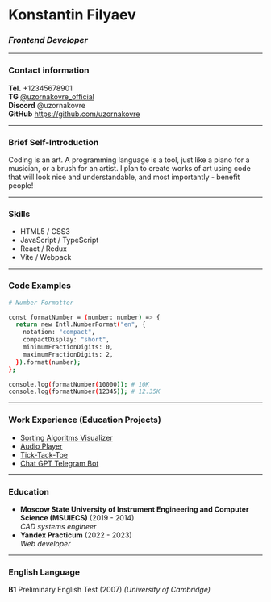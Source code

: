 # Konstantin Filyaev

### _Frontend Developer_

---

### Contact information

**Tel.** +12345678901  
**TG** [@uzornakovre_official](https://t.me/uzornakovre_official)  
**Discord** @uzornakovre  
**GitHub** https://github.com/uzornakovre

---

### Brief Self-Introduction

Coding is an art. A programming language is a tool, just like a piano for a musician, or a brush for an artist. I plan to create works of art using code that will look nice and understandable, and most importantly - benefit people!

---

### Skills

- HTML5 / CSS3
- JavaScript / TypeScript
- React / Redux
- Vite / Webpack

---

### Code Examples

```sh
# Number Formatter

const formatNumber = (number: number) => {
  return new Intl.NumberFormat("en", {
    notation: "compact",
    compactDisplay: "short",
    minimumFractionDigits: 0,
    maximumFractionDigits: 2,
  }).format(number);
};

console.log(formatNumber(10000)); # 10K
console.log(formatNumber(12345)); # 12.35K
```

---

### Work Experience (Education Projects)

- [Sorting Algoritms Visualizer](https://uzornakovre.github.io/sort-algs-visual/)
- [Audio Player](https://uzornakovre.github.io/audio-player)
- [Tick-Tack-Toe](https://uzornakovre.github.io/tick-tack-toe)
- [Chat GPT Telegram Bot](https://github.com/uzornakovre/chatgpt-tlgrm-bot)

---

### Education

- **Moscow State University of Instrument Engineering and Computer Science (MSUIECS)** (2019 - 2014)  
  _CAD systems engineer_
- **Yandex Practicum** (2022 - 2023)  
  _Web developer_

---

### English Language

**B1** Preliminary English Test (2007) _(University of Cambridge)_
